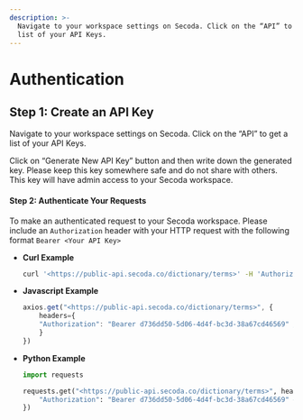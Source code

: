 ```yaml
---
description: >-
  Navigate to your workspace settings on Secoda. Click on the “API” to get a
  list of your API Keys.
---
```


# Authentication

## **Step 1: Create an API Key**

Navigate to your workspace settings on Secoda. Click on the “API” to get a list of your API Keys.

Click on “Generate New API Key” button and then write down the generated key. Please keep this key somewhere safe and do not share with others. This key will have admin access to your Secoda workspace.

#### Step 2: Authenticate Your Requests

To make an authenticated request to your Secoda workspace. Please include an `Authorization` header with your HTTP request with the following format `Bearer <Your API Key>`

*   **Curl Example**

    ```bash
    curl '<https://public-api.secoda.co/dictionary/terms>' -H 'Authorization: Bearer d736dd50-5d06-4d4f-bc3d-38a67cd46569'
    ```
*   **Javascript Example**

    ```jsx
    axios.get("<https://public-api.secoda.co/dictionary/terms>", {
    	headers={
        "Authorization": "Bearer d736dd50-5d06-4d4f-bc3d-38a67cd46569" // replace the key with your own API Key
    	}
    })
    ```
*   **Python Example**

    ```python
    import requests

    requests.get("<https://public-api.secoda.co/dictionary/terms>", headers={
        "Authorization": "Bearer d736dd50-5d06-4d4f-bc3d-38a67cd46569" # replace the key with your own API Key
    })
    ```
